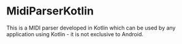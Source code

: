 # MidiParserKotlin
This is a MIDI parser developed in Kotlin which can be used by any application using Kotlin - it is not exclusive to Android.
